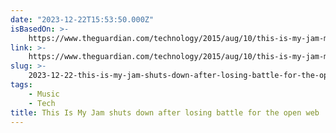 ```yaml
---
date: "2023-12-22T15:53:50.000Z"
isBasedOn: >-
    https://www.theguardian.com/technology/2015/aug/10/this-is-my-jam-music-website-shuts-down-open-web
link: >-
    https://www.theguardian.com/technology/2015/aug/10/this-is-my-jam-music-website-shuts-down-open-web
slug: >-
    2023-12-22-this-is-my-jam-shuts-down-after-losing-battle-for-the-open-web-or-digital-mu
tags:
    - Music
    - Tech
title: This Is My Jam shuts down after losing battle for the open web | Digital mu
---
```


